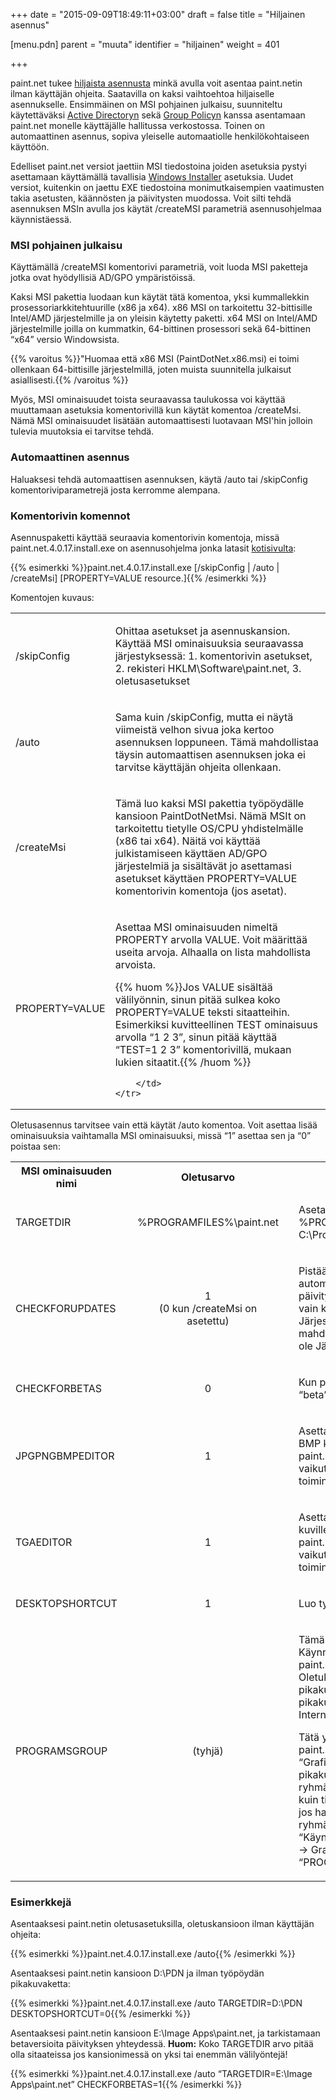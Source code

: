+++
date = "2015-09-09T18:49:11+03:00"
draft = false
title = "Hiljainen asennus"

[menu.pdn]
	parent = "muuta"
	identifier = "hiljainen"
	weight = 401

+++

paint.net tukee [hiljaista asennusta](http://en.wikipedia.org/wiki/Unattended_installation) minkä avulla voit asentaa paint.netin ilman käyttäjän ohjeita.
Saatavilla on kaksi vaihtoehtoa hiljaiselle asennukselle. Ensimmäinen on MSI pohjainen julkaisu, suunniteltu käytettäväksi
[Active Directoryn](http://fi.wikipedia.org/wiki/Active_Directory) sekä [Group Policyn](http://en.wikipedia.org/wiki/Group_policy) kanssa
asentamaan paint.net monelle käyttäjälle hallitussa verkostossa. Toinen on automaattinen asennus, sopiva yleiselle automaatiolle henkilökohtaiseen käyttöön.

Edelliset paint.net versiot jaettiin MSI tiedostoina joiden asetuksia pystyi asettamaan käyttämällä tavallisia
[Windows Installer](http://en.wikipedia.org/wiki/Microsoft_Installer) asetuksia. Uudet versiot, kuitenkin on jaettu EXE tiedostoina monimutkaisempien
vaatimusten takia asetusten, käännösten ja päivitysten muodossa. Voit silti tehdä asennuksen MSIn avulla jos käytät /createMSI parametriä asennusohjelmaa käynnistäessä.

### MSI pohjainen julkaisu

Käyttämällä /createMSI komentorivi parametriä, voit luoda MSI paketteja jotka ovat hyödyllisiä AD/GPO ympäristöissä.

Kaksi MSI pakettia luodaan kun käytät tätä komentoa, yksi kummallekkin prosessoriarkkitehtuurille (x86 ja x64). x86 MSI on tarkoitettu 32-bittisille Intel/AMD järjestelmille
ja on yleisin käytetty paketti. x64 MSI on Intel/AMD järjestelmille joilla on kummatkin, 64-bittinen prosessori sekä 64-bittinen &ldquo;x64&rdquo; versio Windowsista.

{{% varoitus %}}"Huomaa että x86 MSI (PaintDotNet.x86.msi) ei toimi ollenkaan 64-bittisille järjestelmillä, joten muista suunnitella julkaisut asiallisesti.{{% /varoitus %}}

Myös, MSI ominaisuudet toista seuraavassa taulukossa voi käyttää muuttamaan asetuksia komentorivillä kun käytät komentoa /createMsi. Nämä MSI ominaisuudet lisätään automaattisesti
luotavaan MSI'hin jolloin tulevia muutoksia ei tarvitse tehdä.

### Automaattinen asennus

Haluaksesi tehdä automaattisen asennuksen, käytä /auto tai /skipConfig komentoriviparametrejä josta kerromme alempana.

### Komentorivin komennot

Asennuspaketti käyttää seuraavia komentorivin komentoja, missä paint.net.4.0.17.install.exe on asennusohjelma jonka latasit [kotisivulta](http://www.getpaint.net):

{{% esimerkki %}}paint.net.4.0.17.install.exe [/skipConfig | /auto | /createMsi] [PROPERTY=VALUE resource.]{{% /esimerkki %}}

Komentojen kuvaus:

<table class="unattend" id="table0">
	<tr>
		<td class="fixed unattend2">
			<p>/skipConfig</p>
		</td>
		<td>
			<p>Ohittaa asetukset ja asennuskansion. Käyttää MSI ominaisuuksia seuraavassa järjestyksessä: 1. komentorivin asetukset, 2. rekisteri HKLM\Software\paint.net, 3. oletusasetukset</p>
		</td>
	</tr>
	<tr>
		<td class="fixed unattend2">
			<p>/auto</p>
		</td>
		<td>
			<p>Sama kuin /skipConfig, mutta ei näytä viimeistä velhon sivua joka kertoo asennuksen loppuneen. Tämä mahdollistaa täysin automaattisen asennuksen joka ei tarvitse 
			käyttäjän ohjeita ollenkaan.</p>
		</td>
	</tr>
	<tr>
		<td class="fixed unattend2">
			<p>/createMsi</p>
		</td>
		<td>
			<p>Tämä luo kaksi MSI pakettia työpöydälle kansioon PaintDotNetMsi. Nämä MSIt on tarkoitettu tietylle OS/CPU yhdistelmälle (x86 tai x64). Näitä voi käyttää julkistamiseen 
			käyttäen AD/GPO järjestelmiä ja sisältävät jo asettamasi asetukset käyttäen PROPERTY=VALUE komentorivin komentoja (jos asetat).</p>
		</td>
	</tr>
	<tr>
		<td class="fixed unattend2">
			<p>PROPERTY=VALUE</p>
		</td>
		<td>
			<p>Asettaa MSI ominaisuuden nimeltä PROPERTY arvolla VALUE. Voit määrittää useita arvoja. Alhaalla on lista mahdollista arvoista.</p>
			
{{% huom %}}Jos VALUE sisältää välilyönnin, sinun pitää sulkea koko PROPERTY=VALUE teksti sitaatteihin. Esimerkiksi kuvitteellinen TEST ominaisuus arvolla &ldquo;1 2 3&rdquo;, sinun pitää käyttää &ldquo;TEST=1 2 3&rdquo; komentorivillä, mukaan lukien sitaatit.{{% /huom %}}
		
		</td>
	</tr>
</table>

Oletusasennus tarvitsee vain että käytät /auto komentoa. Voit asettaa lisää ominaisuuksia vaihtamalla MSI ominaisuuksi, missä &ldquo;1&rdquo; asettaa sen ja &ldquo;0&rdquo; poistaa sen:

<table class="unattend" id="table1">
	<tr>
		<th class="unattend2">MSI ominaisuuden nimi</th>
		<th>Oletusarvo</th>
		<th>&nbsp;</th>
	</tr>
	<tr>
		<td class="fixed unattend2">
			<p>TARGETDIR</p>
		</td>
		<td style="text-align: center;" class="fixed">
			<p style="padding: 0 1em;">%PROGRAMFILES%\paint.net</p>
		</td>
		<td>
			<p>Aseta kansio minne asennat paint.netin. %PROGRAMFILES% tarkoittaa yleensä C:\Program Files.</p>
		</td>
	</tr>
	<tr>
		<td class="fixed unattend2">
			<p>CHECKFORUPDATES</p>
		</td>
		<td style="text-align: center;" class="fixed">
			<p style="padding: 0 1em;">1<br>(0 kun /createMsi on asetettu)</p>
		</td>
		<td>
			<p>Pistää päälle (1) tai pois päältä (0) automaattiset päivitykset. Huomaa että päivitysten tarkistus on päällä ja sallitty vain käyttäjille jotka ovat Järjestelmänvalvojien 
			ryhmässä. Ei ole mahdollista päivittää käyttäjillä jotka eivät ole Järjestelmänvalvojien ryhmässä.</p>
		</td>
	</tr>
	<tr>
		<td class="fixed unattend2">
			<p>CHECKFORBETAS</p>
		</td>
		<td style="text-align: center;" class="fixed">
			<p>0
		</td>
		<td>
			<p>Kun päivityksiä tarkisteaan, tarkista myös &ldquo;beta&rdquo; versio.</p>
		</td>
	</tr>
	<tr>
		<td class="fixed unattend2">
			<p>JPGPNGBMPEDITOR</p>
		</td>
		<td style="text-align: center;" class="fixed">
			<p>1</p>
		</td>
		<td>
			<p>Asettaa oletusmuokkaajan JPG, PNG ja BMP kuville. Huomaa että tämä asettaa paint.netin &ldquo;Muokkaa&rdquo; komennolle muttei vaikuta normaaliin kaksoisklikkauksen toimintaan 
			Windowsissa.</p>
		</td>
	</tr>
	<tr>
		<td class="fixed unattend2">
			<p>TGAEDITOR</p>
		</td>
		<td style="text-align: center;" class="fixed">
			<p>1</p>
		</td>
		<td>
			<p>Asettaa oletusmuokkaajan TGA kuville.Huomaa että tämä asettaa paint.netin &ldquo;Muokkaa&rdquo; komennolle muttei vaikuta normaaliin kaksoisklikkauksen toimintaan Windowsissa.</p>
		</td>
	</tr>
	<tr>
		<td class="fixed unattend2">
			<p>DESKTOPSHORTCUT</p>
		</td>
		<td style="text-align: center;" class="fixed">
			<p>1
		</td>
		<td>
			<p>Luo työpöydälle paint.net pikakuvakkeen.</p>
		</td>
	</tr>
	<tr>
		<td class="fixed unattend2">
			<p>PROGRAMSGROUP</p>
		</td>
		<td style="text-align: center;" class="fixed">
			<p>(tyhjä)</p>
		</td>
		<td>
			<p>Tämä asettaa mihinkä kansioon Käynnistä-valikon Ohjelmat ryhmään paint.netin pikakuvake luodaan. Oletuksena tämä on tyhjä jolloin pikakuvake luodaan juureen muiden 
			pikakuvakkeiden kuten Media Player ja Internet Explorer kanssa.</p>
			<p>Tätä yleensä käytetään siirtämään paint.netin pikakuvake ryhmiin kuten &ldquo;Grafiikkaohjelmat&rdquo;. Jos haluat sijoittaa pikakuvakkeen ryhmän sisällä olevaan ryhmään, 
			käytä samanlaista komentoa kuin tiedostonimen kanssa. Esimerkkinä jos haluat pikakuvakkeen Grafiikka ryhmään Ohjelmat ryhmässä (esim. &ldquo;Käynnistä &rarr; Kaikki ohjelmat 
			&rarr; Ohjelmat &rarr; Grafiikka&rdquo;) aseta &ldquo;PROGRAMSGROUP=Ohjelmat\Grafiikka&rdquo;.</p>
		</td>
	</tr>
</table>

### Esimerkkejä

Asentaaksesi paint.netin oletusasetuksilla, oletuskansioon ilman käyttäjän ohjeita:

{{% esimerkki %}}paint.net.4.0.17.install.exe /auto{{% /esimerkki %}}

Asentaaksesi paint.netin kansioon D:\PDN ja ilman työpöydän pikakuvaketta:

{{% esimerkki %}}paint.net.4.0.17.install.exe /auto TARGETDIR=D:\PDN DESKTOPSHORTCUT=0{{% /esimerkki %}}

Asentaaksesi paint.netin kansioon E:\Image Apps\paint.net, ja tarkistamaan betaversioita päivityksen yhteydessä. **Huom:** Koko TARGETDIR arvo pitää olla sitaateissa jos kansionimessä on 
yksi tai enemmän välilyöntejä!

{{% esimerkki %}}paint.net.4.0.17.install.exe /auto &ldquo;TARGETDIR=E:\Image Apps\paint.net&rdquo; CHECKFORBETAS=1{{% /esimerkki %}}
